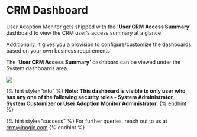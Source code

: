# CRM Dashboard

User Adoption Monitor gets shipped with the **‘User CRM Access Summary’** dashboard to view the CRM user’s access summary at a glance.

Additionally, it gives you a provision to configure/customize the dashboards based on your own business requirements

The **‘User CRM Access Summary’** dashboard can be viewed under the System dashboards area.

![](<../../../.gitbook/assets/Access Trac\_7.png>)

{% hint style="info" %}
**Note: This dashboard is visible to only user who has any one of the following security roles - System Administrator, System Customizer or User Adoption Monitor Administrator.**
{% endhint %}

{% hint style="success" %}
For further queries, reach out to us at [crm@inogic.com](mailto:crm@inogic.com)
{% endhint %}
